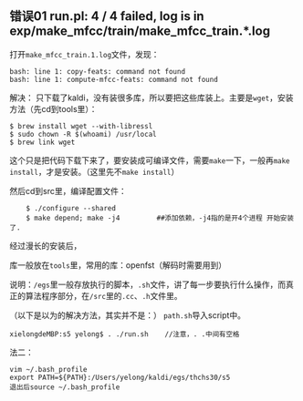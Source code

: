 ## 错误01 run.pl: 4 / 4 failed, log is in exp/make_mfcc/train/make_mfcc_train.*.log
打开`make_mfcc_train.1.log`文件，发现：

    bash: line 1: copy-feats: command not found
    bash: line 1: compute-mfcc-feats: command not found
解决：
    只下载了kaldi，没有装很多库，所以要把这些库装上。主要是`wget`，安装方法（先cd到tools里）：
    
    $ brew install wget --with-libressl
    $ sudo chown -R $(whoami) /usr/local
    $ brew link wget
这个只是把代码下载下来了，要安装成可编译文件，需要`make`一下，一般再`make install`，才是安装。（这里先不`make install`）

然后cd到src里，编译配置文件：
        
        $ ./configure --shared  
        $ make depend; make -j4         ##添加依赖，-j4指的是开4个进程 开始安装了.
经过漫长的安装后，

库一般放在`tools`里，常用的库：openfst（解码时需要用到）

说明：`/egs`里一般存放执行的脚本，`.sh`文件，讲了每一步要执行什么操作，而真正的算法程序部分，在`/src`里的`.cc`、`.h`文件里。

（以下是以为的解决方法，其实并不是：）
    `path.sh`导入script中。

    xielongdeMBP:s5 yelong$ . ./run.sh    //注意，. .中间有空格
法二：
    
    vim ~/.bash_profile
    export PATH=${PATH}:/Users/yelong/kaldi/egs/thchs30/s5
    退出后source ~/.bash_profile 
